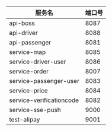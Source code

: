 

服务名|端口号
--- | ---
api-boss|8087
api-driver|8088
api-passenger|8081
service-map|8085
service-driver-user|8086
service-order| 8007
service-passenger-user|8083
service-price|8084
service-verificationcode | 8082
service-sse-push| 9000
test-alipay| 9001






